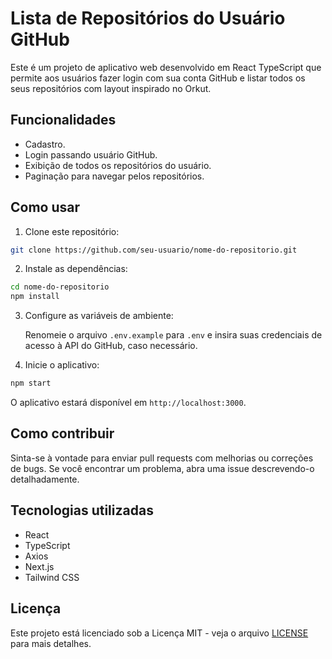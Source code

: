 # Lista de Repositórios do Usuário GitHub

Este é um projeto de aplicativo web desenvolvido em React TypeScript que permite aos usuários fazer login com sua conta GitHub e listar todos os seus repositórios com layout inspirado no Orkut.

## Funcionalidades

- Cadastro.
- Login passando usuário GitHub.
- Exibição de todos os repositórios do usuário.
- Paginação para navegar pelos repositórios.

## Como usar

1. Clone este repositório:

```bash
git clone https://github.com/seu-usuario/nome-do-repositorio.git
```

2. Instale as dependências:

```bash
cd nome-do-repositorio
npm install
```

3. Configure as variáveis de ambiente:
   
   Renomeie o arquivo `.env.example` para `.env` e insira suas credenciais de acesso à API do GitHub, caso necessário.

4. Inicie o aplicativo:

```bash
npm start
```

O aplicativo estará disponível em `http://localhost:3000`.

## Como contribuir

Sinta-se à vontade para enviar pull requests com melhorias ou correções de bugs. Se você encontrar um problema, abra uma issue descrevendo-o detalhadamente.

## Tecnologias utilizadas

- React
- TypeScript
- Axios
- Next.js
- Tailwind CSS

## Licença

Este projeto está licenciado sob a Licença MIT - veja o arquivo [LICENSE](LICENSE) para mais detalhes.

